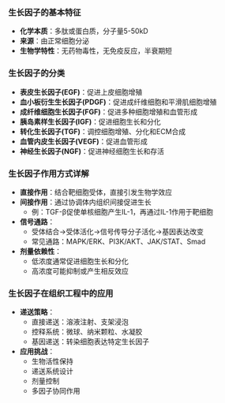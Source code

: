 ### 生长因子的基本特征

- **化学本质**：多肽或蛋白质，分子量5-50kD
- **来源**：由正常细胞分泌
- **生物学特性**：无药物毒性，无免疫反应，半衰期短

### 生长因子的分类

- **表皮生长因子(EGF)**：促进上皮细胞增殖
- **血小板衍生生长因子(PDGF)**：促进成纤维细胞和平滑肌细胞增殖
- **成纤维细胞生长因子(FGF)**：促进多种细胞增殖和血管形成
- **胰岛素样生长因子(IGF)**：促进细胞生长和分化
- **转化生长因子(TGF)**：调控细胞增殖、分化和ECM合成
- **血管内皮生长因子(VEGF)**：促进血管形成
- **神经生长因子(NGF)**：促进神经细胞生长和存活

### 生长因子作用方式详解

- **直接作用**：结合靶细胞受体，直接引发生物学效应
- **间接作用**：通过协调体内组织间接促进生长
    - 例：TGF-β促使单核细胞产生IL-1，再通过IL-1作用于靶细胞
- **信号通路**：
    - 受体结合→受体活化→信号传导分子活化→基因表达改变
    - 常见通路：MAPK/ERK、PI3K/AKT、JAK/STAT、Smad
- **剂量依赖性**：
    - 低浓度通常促进细胞生长和分化
    - 高浓度可能抑制或产生相反效应

### 生长因子在组织工程中的应用

- **递送策略**：
    - 直接递送：溶液注射、支架浸泡
    - 控释系统：微球、纳米颗粒、水凝胶
    - 基因递送：转染细胞表达特定生长因子
- **应用挑战**：
    - 生物活性保持
    - 递送系统设计
    - 剂量控制
    - 多因子协同作用